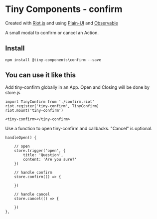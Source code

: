 # Tiny Components - confirm

Created with [Riot.js](https://riot.js.org) and using [Plain-UI](https://plain-ui.com) and [Observable](https://github.com/riot/observable)

A small modal to confirm or cancel an Action.

## Install

```
npm install @tiny-components\confirm --save
```

## You can use it like this

Add tiny-confirm globally in an App. Open and Closing will be done by store.js

```
import TinyConfirm from './confirm.riot'
riot.register('tiny-confirm', TinyConfirm)
riot.mount('tiny-confirm')
```

```
<tiny-confirm></tiny-confirm>
```


Use a function to open tiny-confirm and callbacks. "Cancel" is optional.

```
handleOpen() {

    // open
    store.trigger('open', {
        title: 'Question',
        content: 'Are you sure?'
    })

    // handle confirm
    store.confirm(() => {

    })

    // handle cancel
    store.cancel(() => {

    })
},
```




